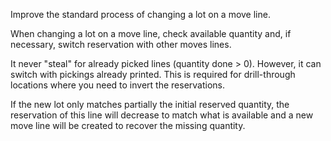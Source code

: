 Improve the standard process of changing a lot on a move line.

When changing a lot on a move line, check available quantity and, if
necessary, switch reservation with other moves lines.

It never "steal" for already picked lines (quantity done \> 0). However,
it can switch with pickings already printed. This is required for
drill-through locations where you need to invert the reservations.

If the new lot only matches partially the initial reserved quantity, the
reservation of this line will decrease to match what is available and a
new move line will be created to recover the missing quantity.
